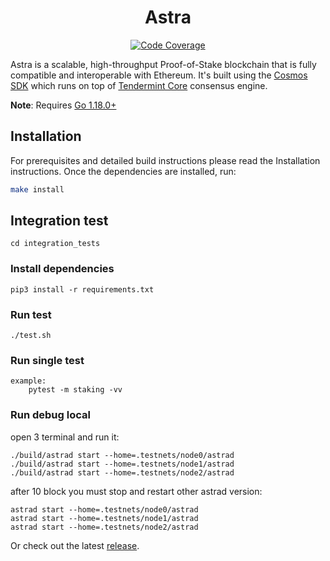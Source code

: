 <!--
parent:
  order: false
-->

<div align="center">
  <h1> Astra </h1>
</div>

<div align="center">
  <a href="https://codecov.io/gh/AstraProtocol/astra">
    <img alt="Code Coverage" src="https://codecov.io/gh/AstraProtocol/astra/branch/main/graph/badge.svg" />
  </a>
</div>

Astra is a scalable, high-throughput Proof-of-Stake blockchain that is fully compatible and
interoperable with Ethereum. It's built using the [Cosmos SDK](https://github.com/cosmos/cosmos-sdk/) which runs on top of [Tendermint Core](https://github.com/tendermint/tendermint) consensus engine.

**Note**: Requires [Go 1.18.0+](https://golang.org/dl/)

## Installation

For prerequisites and detailed build instructions please read the Installation instructions. Once the dependencies are installed, run:

```bash
make install
```

## Integration test
    cd integration_tests
### Install dependencies
    pip3 install -r requirements.txt 
### Run test
    ./test.sh

### Run single test
    example:
        pytest -m staking -vv

### Run debug local
open 3 terminal and run it:

    ./build/astrad start --home=.testnets/node0/astrad
    ./build/astrad start --home=.testnets/node1/astrad
    ./build/astrad start --home=.testnets/node2/astrad

after 10 block you must stop and restart other astrad version:

    astrad start --home=.testnets/node0/astrad
    astrad start --home=.testnets/node1/astrad
    astrad start --home=.testnets/node2/astrad


Or check out the latest [release](https://github.com/AstraProtocol/astra/releases).
